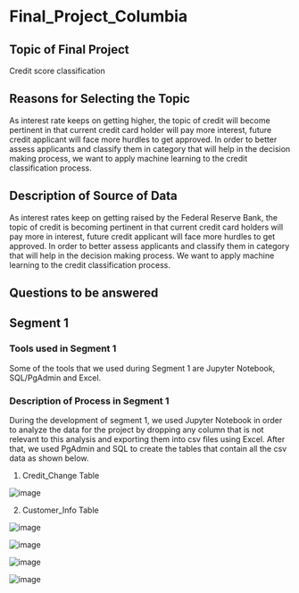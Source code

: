 # Final_Project_Columbia

## Topic of Final Project
 Credit score classification
 
## Reasons for Selecting the Topic
As interest rate keeps on getting higher, the topic of credit will become pertinent in that current credit card holder will pay more interest, future credit applicant will face more hurdles to get approved. In order to better assess applicants and classify them in category that will help in the decision making process, we want to apply machine learning to the credit classification process. 

## Description of Source of Data
As interest rates keep on getting raised by the Federal Reserve Bank, the topic of credit is becoming pertinent in that current credit card holders will pay more in interest, future credit applicant will face more hurdles to get approved. In order to better assess applicants and classify them in category that will help in the decision making process. We want to apply machine learning to the credit classification process. 
## Questions to be answered 

## Segment 1 
### Tools used in Segment 1
Some of the tools that we used during Segment 1 are Jupyter Notebook, SQL/PgAdmin and Excel.

### Description of Process in Segment 1
During the development of segment 1, we used Jupyter Notebook in order to analyze the data for the project by dropping any column that is not relevant to this analysis and exporting them into csv files using Excel. After that, we used PgAdmin and SQL to create the tables that contain all the csv data as shown below.

1. Credit_Change Table

![image](https://user-images.githubusercontent.com/113261292/223599378-2e8043a8-3a27-48fd-8c63-d7cd66709b84.png)

2. Customer_Info Table

![image](https://user-images.githubusercontent.com/113261292/223599491-f6938355-25c6-48b2-ae88-00007f591de8.png)


![image](https://user-images.githubusercontent.com/115424156/225173106-ca0f1fee-e1a1-4068-bac9-cf7d093b3b10.png)

![image](https://user-images.githubusercontent.com/115424156/225173206-6e1f4709-4b9b-4eeb-8384-11cd63c98d67.png)

![image](https://user-images.githubusercontent.com/115424156/225173160-f748c5b7-c145-4b4d-9240-0b42d107ff8d.png)


